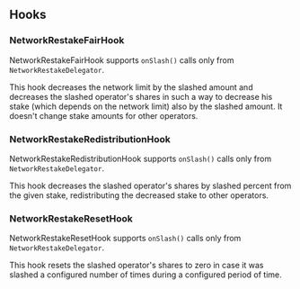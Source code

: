 ## Hooks

### NetworkRestakeFairHook

NetworkRestakeFairHook supports `onSlash()` calls only from `NetworkRestakeDelegator`.

This hook decreases the network limit by the slashed amount and decreases the slashed operator's shares in such a way to decrease his stake (which depends on the network limit) also by the slashed amount. It doesn't change stake amounts for other operators.

### NetworkRestakeRedistributionHook

NetworkRestakeRedistributionHook supports `onSlash()` calls only from `NetworkRestakeDelegator`.

This hook decreases the slashed operator's shares by slashed percent from the given stake, redistributing the decreased stake to other operators.

### NetworkRestakeResetHook

NetworkRestakeResetHook supports `onSlash()` calls only from `NetworkRestakeDelegator`.

This hook resets the slashed operator's shares to zero in case it was slashed a configured number of times during a configured period of time.
